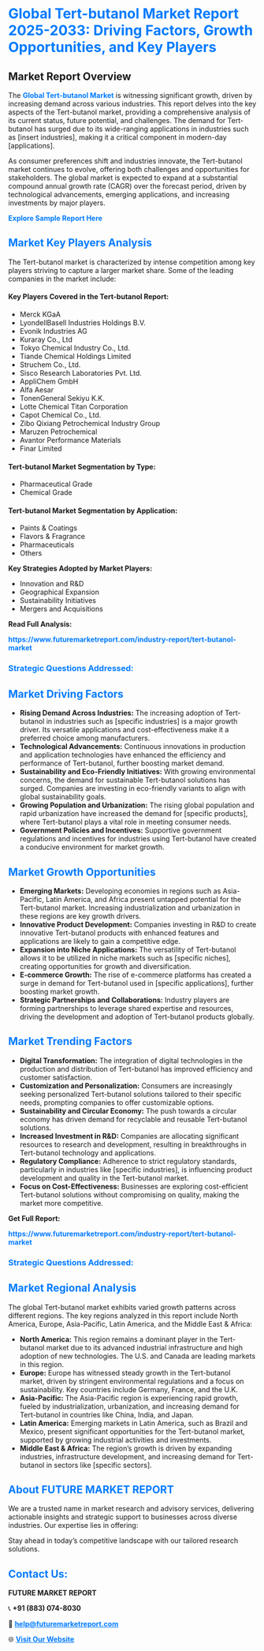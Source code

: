 <h1 style="color: #007BFF;">Global Tert-butanol Market Report 2025-2033: Driving Factors, Growth Opportunities, and Key Players</h1>

<section id="overview">
<h2>Market Report Overview</h2>
<p>The <a href="https://www.futuremarketreport.com/industry-report/tert-butanol-market" style="color: #007BFF; text-decoration: none;"><strong>Global Tert-butanol Market</strong></a> is witnessing significant growth, driven by increasing demand across various industries. This report delves into the key aspects of the Tert-butanol market, providing a comprehensive analysis of its current status, future potential, and challenges. The demand for Tert-butanol has surged due to its wide-ranging applications in industries such as [insert industries], making it a critical component in modern-day [applications].</p>
<p>As consumer preferences shift and industries innovate, the Tert-butanol market continues to evolve, offering both challenges and opportunities for stakeholders. The global market is expected to expand at a substantial compound annual growth rate (CAGR) over the forecast period, driven by technological advancements, emerging applications, and increasing investments by major players.</p>
</section>

<section id="overview">
<p><a href="https://www.futuremarketreport.com/request-sample/reportId=97795" style="color: #007BFF; text-decoration: none;"><strong>Explore Sample Report Here</strong></a></p>
</section>

<section id="key-players">
<h2 style="color: #007BFF;">Market Key Players Analysis</h2>
<p>The Tert-butanol market is characterized by intense competition among key players striving to capture a larger market share. Some of the leading companies in the market include:</p>
<h4>Key Players Covered in the Tert-butanol Report:</h4>
<ul><li>Merck KGaA</li><li>LyondellBasell Industries Holdings B.V.</li><li>Evonik Industries AG</li><li>Kuraray Co., Ltd</li><li>Tokyo Chemical Industry Co., Ltd.</li><li>Tiande Chemical Holdings Limited</li><li>Struchem Co., Ltd.</li><li>Sisco Research Laboratories Pvt. Ltd.</li><li>AppliChem GmbH</li><li>Alfa Aesar</li><li>TonenGeneral Sekiyu K.K.</li><li>Lotte Chemical Titan Corporation</li><li>Capot Chemical Co., Ltd.</li><li>Zibo Qixiang Petrochemical Industry Group</li><li>Maruzen Petrochemical</li><li>Avantor Performance Materials</li><li>Finar Limited</li></ul>
<h4>Tert-butanol Market Segmentation by Type:</h4>
<ul><li>Pharmaceutical Grade</li><li>Chemical Grade</li></ul>

<h4>Tert-butanol Market Segmentation by Application:</h4>
<ul><li>Paints &amp; Coatings</li><li>Flavors &amp; Fragrance</li><li>Pharmaceuticals</li><li>Others</li></ul>
<p><strong>Key Strategies Adopted by Market Players:</strong></p>
<ul>
<li>Innovation and R&D</li>
<li>Geographical Expansion</li>
<li>Sustainability Initiatives</li>
<li>Mergers and Acquisitions</li>
</ul>
</section>

<section>
<p><strong>Read Full Analysis: </strong></p><a href="https://www.futuremarketreport.com/industry-report/tert-butanol-market" style="color: #007BFF; text-decoration: none;"><strong>https://www.futuremarketreport.com/industry-report/tert-butanol-market</strong></a>
<h3 style="color: #007BFF;">Strategic Questions Addressed:</h3>
</section>

<section id="driving-factors">
<h2 style="color: #007BFF;">Market Driving Factors</h2>
<ul>
<li><strong>Rising Demand Across Industries:</strong> The increasing adoption of Tert-butanol in industries such as [specific industries] is a major growth driver. Its versatile applications and cost-effectiveness make it a preferred choice among manufacturers.</li>
<li><strong>Technological Advancements:</strong> Continuous innovations in production and application technologies have enhanced the efficiency and performance of Tert-butanol, further boosting market demand.</li>
<li><strong>Sustainability and Eco-Friendly Initiatives:</strong> With growing environmental concerns, the demand for sustainable Tert-butanol solutions has surged. Companies are investing in eco-friendly variants to align with global sustainability goals.</li>
<li><strong>Growing Population and Urbanization:</strong> The rising global population and rapid urbanization have increased the demand for [specific products], where Tert-butanol plays a vital role in meeting consumer needs.</li>
<li><strong>Government Policies and Incentives:</strong> Supportive government regulations and incentives for industries using Tert-butanol have created a conducive environment for market growth.</li>
</ul>
</section>

<section id="growth-opportunities">
<h2 style="color: #007BFF;">Market Growth Opportunities</h2>
<ul>
<li><strong>Emerging Markets:</strong> Developing economies in regions such as Asia-Pacific, Latin America, and Africa present untapped potential for the Tert-butanol market. Increasing industrialization and urbanization in these regions are key growth drivers.</li>
<li><strong>Innovative Product Development:</strong> Companies investing in R&D to create innovative Tert-butanol products with enhanced features and applications are likely to gain a competitive edge.</li>
<li><strong>Expansion into Niche Applications:</strong> The versatility of Tert-butanol allows it to be utilized in niche markets such as [specific niches], creating opportunities for growth and diversification.</li>
<li><strong>E-commerce Growth:</strong> The rise of e-commerce platforms has created a surge in demand for Tert-butanol used in [specific applications], further boosting market growth.</li>
<li><strong>Strategic Partnerships and Collaborations:</strong> Industry players are forming partnerships to leverage shared expertise and resources, driving the development and adoption of Tert-butanol products globally.</li>
</ul>
</section>

<section id="trending-factors">
<h2 style="color: #007BFF;">Market Trending Factors</h2>
<ul>
<li><strong>Digital Transformation:</strong> The integration of digital technologies in the production and distribution of Tert-butanol has improved efficiency and customer satisfaction.</li>
<li><strong>Customization and Personalization:</strong> Consumers are increasingly seeking personalized Tert-butanol solutions tailored to their specific needs, prompting companies to offer customizable options.</li>
<li><strong>Sustainability and Circular Economy:</strong> The push towards a circular economy has driven demand for recyclable and reusable Tert-butanol solutions.</li>
<li><strong>Increased Investment in R&D:</strong> Companies are allocating significant resources to research and development, resulting in breakthroughs in Tert-butanol technology and applications.</li>
<li><strong>Regulatory Compliance:</strong> Adherence to strict regulatory standards, particularly in industries like [specific industries], is influencing product development and quality in the Tert-butanol market.</li>
<li><strong>Focus on Cost-Effectiveness:</strong> Businesses are exploring cost-efficient Tert-butanol solutions without compromising on quality, making the market more competitive.</li>
</ul>
</section>

<section>
<p><strong>Get Full Report: </strong></p><a href="https://www.futuremarketreport.com/industry-report/tert-butanol-market" style="color: #007BFF; text-decoration: none;"><strong>https://www.futuremarketreport.com/industry-report/tert-butanol-market</strong></a>
<h3 style="color: #007BFF;">Strategic Questions Addressed:</h3>
</section>


<section id="regional-analysis">
<h2 style="color: #007BFF;">Market Regional Analysis</h2>
<p>The global Tert-butanol market exhibits varied growth patterns across different regions. The key regions analyzed in this report include North America, Europe, Asia-Pacific, Latin America, and the Middle East & Africa:</p>
<ul>
<li><strong>North America:</strong> This region remains a dominant player in the Tert-butanol market due to its advanced industrial infrastructure and high adoption of new technologies. The U.S. and Canada are leading markets in this region.</li>
<li><strong>Europe:</strong> Europe has witnessed steady growth in the Tert-butanol market, driven by stringent environmental regulations and a focus on sustainability. Key countries include Germany, France, and the U.K.</li>
<li><strong>Asia-Pacific:</strong> The Asia-Pacific region is experiencing rapid growth, fueled by industrialization, urbanization, and increasing demand for Tert-butanol in countries like China, India, and Japan.</li>
<li><strong>Latin America:</strong> Emerging markets in Latin America, such as Brazil and Mexico, present significant opportunities for the Tert-butanol market, supported by growing industrial activities and investments.</li>
<li><strong>Middle East & Africa:</strong> The region’s growth is driven by expanding industries, infrastructure development, and increasing demand for Tert-butanol in sectors like [specific sectors].</li>
</ul>
</section>

<footer>
<h2 style="color: #007BFF;">About FUTURE MARKET REPORT</h2>
<p>We are a trusted name in market research and advisory services, delivering actionable insights and strategic support to businesses across diverse industries. Our expertise lies in offering:</p>

<p>Stay ahead in today’s competitive landscape with our tailored research solutions.</p>

<h2 style="color: #007BFF;">Contact Us:</h2>
<p><strong>FUTURE MARKET REPORT</strong></p>
<p>📞 <strong>+91 (883) 074-8030</strong></p>
<p>📧 <strong><a href="mailto:help@futuremarketreport.com" style="color: #007BFF;">help@futuremarketreport.com</a></strong></p>
<p>🌐 <strong><a href="https://www.futuremarketreport.com/" style="color: #007BFF;">Visit Our Website</a></strong></p>
</footer>